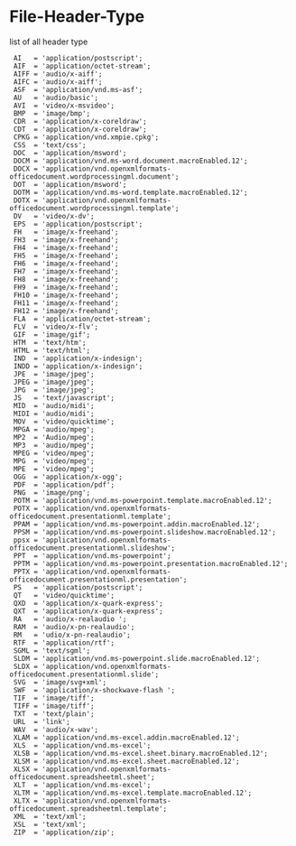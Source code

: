 File-Header-Type
================

list of all header type

     AI   = 'application/postscript';
     AIF  = 'application/octet-stream';
     AIFF = 'audio/x-aiff';
     AIFC = 'audio/x-aiff';
     ASF  = 'application/vnd.ms-asf';
     AU   = 'audio/basic';
     AVI  = 'video/x-msvideo';
     BMP  = 'image/bmp';
     CDR  = 'application/x-coreldraw';
     CDT  = 'application/x-coreldraw';
     CPKG = 'application/vnd.xmpie.cpkg';
     CSS  = 'text/css';
     DOC  = 'application/msword';
     DOCM = 'application/vnd.ms-word.document.macroEnabled.12';
     DOCX = 'application/vnd.openxmlformats-officedocument.wordprocessingml.document';
     DOT  = 'application/msword';
     DOTM = 'application/vnd.ms-word.template.macroEnabled.12';
     DOTX = 'application/vnd.openxmlformats-officedocument.wordprocessingml.template';
     DV   = 'video/x-dv';
     EPS  = 'application/postscript';
     FH   = 'image/x-freehand';
     FH3  = 'image/x-freehand';
     FH4  = 'image/x-freehand';
     FH5  = 'image/x-freehand';
     FH6  = 'image/x-freehand';
     FH7  = 'image/x-freehand';
     FH8  = 'image/x-freehand';
     FH9  = 'image/x-freehand';
     FH10 = 'image/x-freehand';
     FH11 = 'image/x-freehand';
     FH12 = 'image/x-freehand';
     FLA  = 'application/octet-stream';
     FLV  = 'video/x-flv';
     GIF  = 'image/gif';
     HTM  = 'text/htm';
     HTML = 'text/html';
     IND  = 'application/x-indesign';
     INDD = 'application/x-indesign';
     JPE  = 'image/jpeg';
     JPEG = 'image/jpeg';
     JPG  = 'image/jpeg';
     JS   = 'text/javascript';
     MID  = 'audio/midi';
     MIDI = 'audio/midi';
     MOV  = 'video/quicktime';
     MPGA = 'audio/mpeg';
     MP2  = 'Audio/mpeg';
     MP3  = 'audio/mpeg';
     MPEG = 'video/mpeg';
     MPG  = 'video/mpeg';
     MPE  = 'video/mpeg';
     OGG  = 'application/x-ogg';
     PDF  = 'application/pdf';
     PNG  = 'image/png';
     POTM = 'application/vnd.ms-powerpoint.template.macroEnabled.12';
     POTX = 'application/vnd.openxmlformats-officedocument.presentationml.template';
     PPAM = 'application/vnd.ms-powerpoint.addin.macroEnabled.12';
     PPSM = 'application/vnd.ms-powerpoint.slideshow.macroEnabled.12';
     ppsx = 'application/vnd.openxmlformats-officedocument.presentationml.slideshow';
     PPT  = 'application/vnd.ms-powerpoint';
     PPTM = 'application/vnd.ms-powerpoint.presentation.macroEnabled.12';
     PPTX = 'application/vnd.openxmlformats-officedocument.presentationml.presentation';
     PS   = 'application/postscript';
     QT   = 'video/quicktime';
     QXD  = 'application/x-quark-express';
     QXT  = 'application/x-quark-express';
     RA   = 'audio/x-realaudio ';
     RAM  = 'audio/x-pn-realaudio';
     RM   = 'udio/x-pn-realaudio';
     RTF  = 'application/rtf';
     SGML = 'text/sgml';
     SLDM = 'application/vnd.ms-powerpoint.slide.macroEnabled.12';
     SLDX = 'application/vnd.openxmlformats-officedocument.presentationml.slide';
     SVG  = 'image/svg+xml';
     SWF  = 'application/x-shockwave-flash ';
     TIF  = 'image/tiff';
     TIFF = 'image/tiff';
     TXT  = 'text/plain';
     URL  = 'link';
     WAV  = 'audio/x-wav';
     XLAM = 'application/vnd.ms-excel.addin.macroEnabled.12';
     XLS  = 'application/vnd.ms-excel';
     XLSB = 'application/vnd.ms-excel.sheet.binary.macroEnabled.12';
     XLSM = 'application/vnd.ms-excel.sheet.macroEnabled.12';
     XLSX = 'application/vnd.openxmlformats-officedocument.spreadsheetml.sheet';
     XLT  = 'application/vnd.ms-excel';
     XLTM = 'application/vnd.ms-excel.template.macroEnabled.12';
     XLTX = 'application/vnd.openxmlformats-officedocument.spreadsheetml.template';
     XML  = 'text/xml';
     XSL  = 'text/xml';
     ZIP  = 'application/zip';
